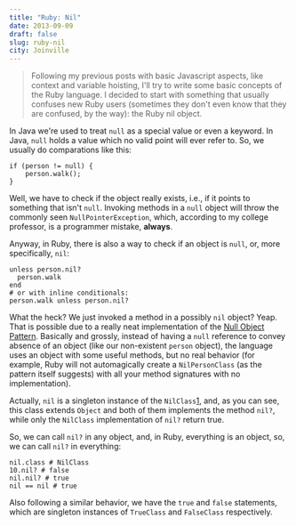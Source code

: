 ```yaml
---
title: "Ruby: Nil"
date: 2013-09-09
draft: false
slug: ruby-nil
city: Joinville
---
```


> Following my previous posts with basic Javascript aspects, like context and variable hoisting, I'll try to write some basic concepts of the Ruby language. I decided to start with something that usually confuses new Ruby users (sometimes they don't even know that they are confused, by the way): the Ruby nil object.

In Java we're used to treat `null` as a special value or even a keyword. In Java, `null` holds a value which no valid point will ever refer to. So, we usually do comparations like this:

```
if (person != null) {
    person.walk();
}
```

Well, we have to check if the object really exists, i.e., if it points to something that isn't `null`. Invoking methods in a `null` object will throw the commonly seen `NullPointerException`, which, according to my college professor, is a programmer mistake, **always**.

Anyway, in Ruby, there is also a way to check if an object is `null`, or, more specifically, `nil`:

```
unless person.nil?
  person.walk
end
# or with inline conditionals:
person.walk unless person.nil?
```

What the heck? We just invoked a method in a possibly `nil` object? Yeap. That is possible due to a really neat implementation of the [Null Object Pattern](http://en.wikipedia.org/wiki/Null_Object_pattern). Basically and grossly, instead of having a `null` reference to convey absence of an object (like our non-existent `person` object), the language uses an object with some useful methods, but no real behavior (for example, Ruby will not automagically create a `NilPersonClass` (as the pattern itself suggests) with all your method signatures with no implementation).

Actually, `nil` is a singleton instance of the `NilClass`[1](http://ruby-doc.org//core-2.2.0/NilClass.html), and, as you can see, this class extends `Object` and both of them implements the method `nil?`, while only the `NilClass` implementation of `nil?` return true.

So, we can call `nil?` in any object, and, in Ruby, everything is an object, so, we can call `nil?` in everything:

```
nil.class # NilClass
10.nil? # false
nil.nil? # true
nil == nil # true
```

Also following a similar behavior, we have the `true` and `false` statements, which are singleton instances of `TrueClass` and `FalseClass` respectively.